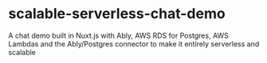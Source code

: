 # scalable-serverless-chat-demo
A chat demo built in Nuxt.js with Ably, AWS RDS for Postgres, AWS Lambdas and the Ably/Postgres connector to make it entirely serverless and scalable
